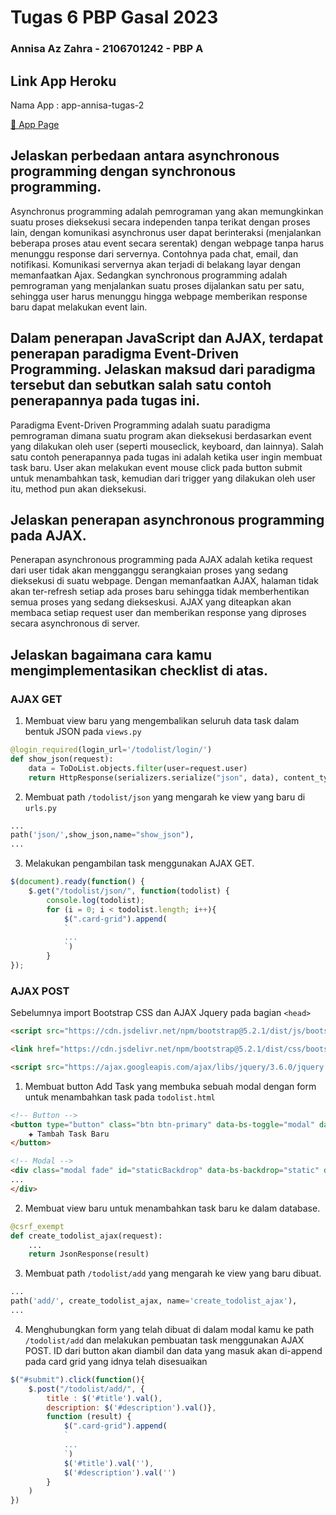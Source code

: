 # Tugas 6 PBP Gasal 2023
### Annisa Az Zahra - 2106701242 - PBP A

## Link App Heroku
Nama App : app-annisa-tugas-2

[🌸 App Page](https://app-annisa-tugas-2.herokuapp.com/todolist/)

## Jelaskan perbedaan antara asynchronous programming dengan synchronous programming.
Asynchronus programming adalah pemrograman yang akan memungkinkan suatu proses dieksekusi secara independen tanpa terikat dengan proses lain, dengan komunikasi asynchronus user dapat berinteraksi (menjalankan beberapa proses atau event secara serentak) dengan webpage tanpa harus menunggu response dari servernya. Contohnya pada chat, email, dan notifikasi. Komunikasi servernya akan terjadi di belakang layar dengan memanfaatkan Ajax. Sedangkan synchronous programming adalah pemrograman yang menjalankan suatu proses dijalankan satu per satu, sehingga user harus menunggu hingga webpage memberikan response baru dapat melakukan event lain. 

## Dalam penerapan JavaScript dan AJAX, terdapat penerapan paradigma Event-Driven Programming. Jelaskan maksud dari paradigma tersebut dan sebutkan salah satu contoh penerapannya pada tugas ini.
Paradigma Event-Driven Programming adalah suatu paradigma pemrograman dimana suatu program akan dieksekusi berdasarkan event yang dilakukan oleh user (seperti mouseclick, keyboard, dan lainnya). Salah satu contoh penerapannya pada tugas ini adalah ketika user ingin membuat task baru. User akan melakukan event mouse click pada button submit untuk menambahkan task, kemudian dari trigger yang dilakukan oleh user itu, method pun akan dieksekusi.

## Jelaskan penerapan asynchronous programming pada AJAX.
Penerapan asynchronous programming pada AJAX adalah ketika request dari user tidak akan mengganggu serangkaian proses yang sedang dieksekusi di suatu webpage. Dengan memanfaatkan AJAX, halaman tidak akan ter-refresh setiap ada proses baru sehingga tidak memberhentikan semua proses yang sedang diekseskusi. AJAX yang diteapkan akan membaca setiap request user dan memberikan response yang diproses secara asynchronous di server. 

## Jelaskan bagaimana cara kamu mengimplementasikan checklist di atas.
### AJAX GET
1. Membuat view baru yang mengembalikan seluruh data task dalam bentuk JSON pada `views.py`
```python
@login_required(login_url='/todolist/login/')
def show_json(request):
    data = ToDoList.objects.filter(user=request.user)
    return HttpResponse(serializers.serialize("json", data), content_type="application/json")
```

2. Membuat path `/todolist/json` yang mengarah ke view yang baru di `urls.py`
```python
...
path('json/',show_json,name="show_json"),
...
```

3. Melakukan pengambilan task menggunakan AJAX GET.
```javascript
$(document).ready(function() {
    $.get("/todolist/json/", function(todolist) {
        console.log(todolist);
        for (i = 0; i < todolist.length; i++){
            $(".card-grid").append(
            `      
            ...
            `)
        }
});
```

### AJAX POST
Sebelumnya import Bootstrap CSS dan AJAX Jquery pada bagian `<head>`
```html
<script src="https://cdn.jsdelivr.net/npm/bootstrap@5.2.1/dist/js/bootstrap.bundle.min.js" integrity="sha384-u1OknCvxWvY5kfmNBILK2hRnQC3Pr17a+RTT6rIHI7NnikvbZlHgTPOOmMi466C8" crossorigin="anonymous"></script>

<link href="https://cdn.jsdelivr.net/npm/bootstrap@5.2.1/dist/css/bootstrap.min.css" rel="stylesheet" integrity="sha384-iYQeCzEYFbKjA/T2uDLTpkwGzCiq6soy8tYaI1GyVh/UjpbCx/TYkiZhlZB6+fzT" crossorigin="anonymous">

<script src="https://ajax.googleapis.com/ajax/libs/jquery/3.6.0/jquery.min.js"></script>
```

1. Membuat button Add Task yang membuka sebuah modal dengan form untuk menambahkan task pada `todolist.html`
```html
<!-- Button -->
<button type="button" class="btn btn-primary" data-bs-toggle="modal" data-bs-target="#staticBackdrop">
    ✚ Tambah Task Baru
</button>

<!-- Modal -->
<div class="modal fade" id="staticBackdrop" data-bs-backdrop="static" data-bs-keyboard="false" tabindex="-1" aria-labelledby="staticBackdropLabel" aria-hidden="true"> 
...
</div>
```

2. Membuat view baru untuk menambahkan task baru ke dalam database.
```python
@csrf_exempt
def create_todolist_ajax(request):
    ...
    return JsonResponse(result)
```

3. Membuat path `/todolist/add` yang mengarah ke view yang baru dibuat.
```python
...
path('add/', create_todolist_ajax, name='create_todolist_ajax'),
...
```

4. Menghubungkan form yang telah dibuat di dalam modal kamu ke path `/todolist/add` dan melakukan pembuatan task menggunakan AJAX POST. ID dari button akan diambil dan data yang masuk akan di-append pada card grid yang idnya telah disesuaikan
```javascript
$("#submit").click(function(){
    $.post("/todolist/add/", {
        title : $('#title').val(),
        description: $('#description').val()},
        function (result) {
            $(".card-grid").append(
            `      
            ...
            `)
            $('#title').val(''),
            $('#description').val('')
        }
    )
})
```
